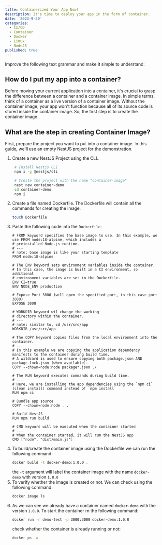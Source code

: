 ```yaml
---
title: Containerized Your App Now!
description: It's time to deploy your app in the form of container.
date: '2023-9-20'
categories:
  - CI/CD
  - Container
  - Docker
  - Linux
  - NodeJS
published: true
---
```


Improve the following text grammar and make it simple to understand:

## How do I put my app into a container?

Before moving your current application into a container, it's crucial to grasp the difference between a container and a container image. In simple terms, think of a container as a live version of a container image. Without the container image, your app won't function because all of its source code is stored inside the container image. So, the first step is to create the container image.

## What are the step in creating Container Image?

First, prepare the project you want to put into a container image. In this guide, we'll use an empty NestJS project for the demonstration.

1. Create a new NestJS Project using the CLI..
   ```bash
    # Install Nestjs CLI
    npm i -g @nestjs/cli

    # Create the project with the name "container-image"
    nest new container-demo
    cd container-demo
    npm i
   ```
2. Create a file named Dockerfile. The Dockerfile will contain all the commands for creating the image.
   ```bash
   touch Dockerfile
   ```
3. Paste the following code into the `Dockerfile`:
   ```docker
   # FROM keyword specifies the base image to use. In this example, we use FROM node:18-alpine, which includes a
   # preinstalled Node.js runtime.
   # ---
   # note: base image is like your starting template
   FROM node:18-alpine
   
   # The ENV keyword sets environment variables inside the container. 
   # In this case, the image is built in a CI environment, so additional 
   # environment variables are set in the Dockerfile.
   ENV CI=true
   ENV NODE_ENV production
    
   # Expose Port 3000 (will open the specified port, in this case port 3000)
   EXPOSE 3000

   # WORKDIR keyword wil change the working 
   # directory within the container.
   # ---
   # note: similar to, cd /usr/src/app
   WORKDIR /usr/src/app

   # The COPY keyword copies files from the local environment into the container.
   # ---
   # In this example we are copying the application dependency manifests to the container during build time.
   # A wildcard is used to ensure copying both package.json AND package-lock.json (when available).
   COPY --chown=node:node package*.json ./

   # The RUN keyword executes commands during build time.
   # ---
   # Here, we are installing the app dependencies using the `npm ci` (clean install) command instead of `npm install`
   RUN npm ci

   # Bundle app source
   COPY --chown=node:node . .

   # Build NestJS
   RUN npm run build

   # CMD keyword will be executed when the container started
   # ---
   # When the container started, it will run the NestJS app
   CMD ["node", "dist/main.js"]
   ```
4. To build/create the container image using the Dockerfile we can run the following command:
   ```bash
   docker build -t docker-demo:1.0.0 .
   ```
   the `-t` argument will label the container image with the name `docker-demo` with version `1.0.0`
5. To verify whether the image is created or not. We can check using the following command:
   ```bash
   docker image ls
   ```
6. As we can see we already have a container named `docker-demo` with the version `1.0.0`. To start the container rn the following command:
   ```bash
   docker run -n demo-test -p 3000:3000 docker-demo:1.0.0 
   ```
   check whether the container is already running or not:
   ```bash
   docker ps -a
   ```